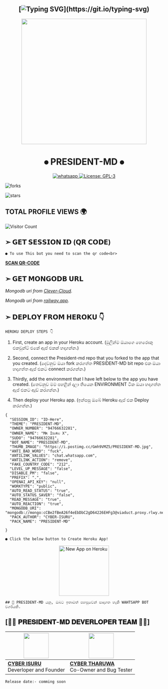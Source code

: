 ## <div align="center"> [![Typing SVG](https://readme-typing-svg.herokuapp.com?font=Rockstar-ExtraBold&color=FF00FF&lines=𝚆𝙴𝙻𝙲𝙾𝙼𝙴+𝚃𝙾+𝙿𝚁𝙴𝚂𝙸𝙳𝙴𝙽𝚃+𝙼𝙳+𝚆𝙰+𝙱𝙾𝚃+𝚁𝙴𝙿𝙾+!;𝙳𝙴𝚅𝙴𝚁𝙻𝙾𝙿𝙴𝙳+𝙱𝚈+𝙲𝚈𝙱𝙴𝚁+𝙺𝙸𝙻𝙻𝙴𝚁𝚂+𝚃𝙴𝙰𝙼+✓;𝚃𝙷𝙸𝚂+𝙸𝚂+𝚂𝙸𝙼𝙿𝙻𝙴+𝙼𝚄𝙻𝚃𝙸𝙳𝙴𝚅𝙸𝙲𝙴+𝚆𝙰+𝙱𝙾𝚃;𝚃𝙷𝙰𝙽𝙺𝚂+𝙵𝙾𝚁+𝚅𝙸𝚂𝙸𝚃𝙸𝙽𝙶+𝚃𝙷𝙸𝚂+𝚁𝙴𝙿𝙾+!)](https://git.io/typing-svg)

<div align="center"> <img src="https://i.postimg.cc/Gmh9VMZ5/PRESIDENT-MD.jpg" width="400" height="400"></a></div>
  
# <div align="center"> ⦁ PRESIDENT-MD ⦁

<p align="center">
  <a aria-label="Join Support chats" href="https://chat.whatsapp.com/G3aoO7etNzeL27hGVDJktH" target="_blank">
    <img alt="whatsapp" src="https://img.shields.io/badge/Join Now-25D366?style=for-the-badge&logo=whatsapp&logoColor=white" />
  </a>
  <a aria-label="Simple Bot" href="https://github.com/MrIsuru/PRESIDENT-MD/blob/main/LICENCE" target="_blank">
    <img alt="License: GPL-3" src="https://badges.frapsoft.com/os/gpl/gpl.png?v=103)](https://opensource.org/licenses/GPL-3.0/" target="_blank" />
    
    
<p align="center"> 
  <a ![forks](https://img.shields.io/github/forks/MrIsuru/PRESIDENT-MD?label=Forks&style=social) />
  </a>

![forks](https://img.shields.io/github/forks/MrIsuru/PRESIDENT-MD?label=Forks&style=social)


![stars](https://img.shields.io/github/stars/MrIsuru/PRESIDENT-MD?style=social)
  
## TOTAL PROFILE VIEWS 🌍
![Visitor Count](https://profile-counter.glitch.me/MrIsuru/count.svg) 


## ➣ 𝗚𝗘𝗧 𝗦𝗘𝗦𝗦𝗜𝗢𝗡 𝗜𝗗 (𝗤𝗥 𝗖𝗢𝗗𝗘)

`● To use This bot you need to scan the qr code<br>`

**[SCAN QR-CODE](https://replit.com/@CyberIsuru1/PRESIDENT-MD-or-QR)**



## ➣ 𝗚𝗘𝗧 𝗠𝗢𝗡𝗚𝗢𝗗𝗕 𝗨𝗥𝗟

*Mongodb uri from [Clever-Cloud](https://api.clever-cloud.com/v2/session/login).*

*Mongodb uri from [railway.app](https://railway.app).*








## ➣ 𝗗𝗘𝗣𝗟𝗢𝗬 𝗙𝗥𝗢𝗠 𝗛𝗘𝗥𝗢𝗞𝗨 👇 

```HEROKU DEPLOY STEPS 👇```

1. First, create an app in your Heroku account.
(මුලින්ම ඔයාගෙ හෙරොකු එකවුන්ට් එකේ ඇප් එකක් හදාගන්න.)

2. Second, connect the President-md repo that you forked to the app that you created.
(දෙවනුව ඔයා fork කරගත්ත PRESIDENT-MD bit repo එක ඔයා හදාගත්ත ඇප් එකට connect කරගන්න.)

3. Thirdly, add the environment that I have left below to the app you have created.
(තෙවනුව මම පහළින් දාලා තියෙන ENVIRONMENT ටික ඔයා හදාගත්ත ඇප් එකට ඇඩ් කරගන්න.)

4. Then deploy your Heroku app.
(ඉන්පසු ඔබේ Heroku ඇප් එක Deploy කරගන්න.)

```
{
  "SESSION_ID": "ID-Here",
  "THEME": "PRESIDENT-MD",
  "OWNER_NUMBER": "94766632281",
  "OWNER_NAME": "Mʀ Iꜱᴜʀᴜ X",
  "SUDO": "94766632281",
  "BOT_NAME": "PRESIDENT-MD",
  "THUMB_IMAGE": "https://i.postimg.cc/Gmh9VMZ5/PRESIDENT-MD.jpg",
  "ANTI_BAD_WORD": "fuck",
  "ANTILINK_VALUES": "chat.whatsapp.com",
  "ANTILINK_ACTION": "remove",
  "FAKE_COUNTRY_CODE": "212",
  "LEVEL_UP_MESSAGE": "false",
  "DISABLE_PM": "false",
  "PREFIX": ".",
  "OPENAI_API_KEY": "null",
  "WORKTYPE": "public",
  "AUTO_READ_STATUS": "true",
  "AUTO_STATUS_SAVER": "false",
  "READ_MESSAGE": "true",
  "AUTO_REACTION": "true",
  "MONGODB_URI": "mongodb://mongo:cCBe2fBeA26f4eEbDbC2gD64226EHFg3@viaduct.proxy.rlwy.net:34483",
  "PACK_AUTHOR": "CYBER-ISURU",
  "PACK_NAME": "PRESIDENT-MD"
   
}
```

`● Click the below button to Create Heroku App!`


<p align="center" >
    <a href="https://dashboard.heroku.com/new-app?org=personal-apps">
    <img src="https://www.herokucdn.com/personal-apps/button.png" width="160px" alt="New App on Heroku" >
    </a>
    





```
## 🤖 PRESIDENT-MD යනු, ඔබට ඉතාමත් පහසුවෙන් සාදාගත හැකි WAHTSAPP BOT වර්ගයකි.
```


## [👨‍🔧 𝐏𝐑𝐄𝐒𝐈𝐃𝐄𝐍𝐓-𝐌𝐃 𝐃𝐄𝐕𝐄𝐑𝐋𝐎𝐏𝐄𝐑 𝐓𝐄𝐀𝐌 👨‍🔧]

| <a href="https://github.com/MrIsuru"><img src="https://telegra.ph/file/33ef3dbed1d2b4315b896.jpg" width=80 height=80></a> | <a href="http://github.com/MrTharuwa"><img src="https://telegra.ph/file/b5143b333027982497a03.jpg" width=80 height=80></a> |
|---|---|
| **[CYBER ISURU](https://github.com/MrIsuru)**</br>Deverloper and Founder</br> | **[CYBER THARUWA](https://github.com/MrTharuwa)**</br> Co-Owner and Bug Tester

`Release date:- comming soon`
